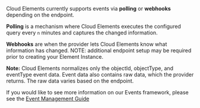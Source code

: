 Cloud Elements currently supports events via __polling__ or __webhooks__ depending on the endpoint.

__Polling__ is a mechanism where Cloud Elements executes the configured query every `n` minutes and captures the changed information.

__Webhooks__ are when the provider lets Cloud Elements know what information has changed.
NOTE: additional endpoint setup may be required prior to creating your Element Instance.

__Note:__  Cloud Elements normalizes only the objectId, objectType, and eventType event data. Event data also contains raw data, which the provider returns. The raw data varies based on the endpoint.


If you would like to see more information on our Events framework, please see the [Event Management Guide](/docs/platform/event-management/index.html)
